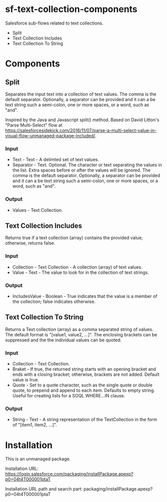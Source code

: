 # sf-text-collection-components
Salesforce sub-flows related to text collections.

* Split
* Text Collection Includes
* Text Collection To String

# Components
## Split
Separates the input text into a collection of text values. The comma is the default separator. Optionally, a separator can be provided and it can a be text string such a semi-colon, one or more spaces, or a word, such as "and".

Inspired by the Java and Javascript split() method. Based on David Litton's "Parse Multi-Select" flow at https://salesforcesidekick.com/2016/11/07/parse-a-multi-select-value-in-visual-flow-unmanaged-package-included/.

### Input
* Text - Text - A delimted set of text values.
* Separator - Text. Optional. The character or text separating the values in the list. Extra spaces before or after the values will be ignored. The comma is the default separator. Optionally, a separator can be provided and it can a be text string such a semi-colon, one or more spaces, or a word, such as "and".

### Output
* Values - Text Collection.

## Text Collection Includes
Returns true if a text collection (array) contains the provided value; otherwise, returns false.

### Input
* Collection - Text Collection - A collection (array) of text values.
* Value - Text - The value to look for in the collection of text strings.

### Output
* IncludesValue - Boolean - True indicates that the value is a member of the collection; false indicates otherwise.

## Text Collection To String
Returns a Text collection (array) as a comma separated string of values.  The default format is "[value1, value2, ...]". The enclosing brackets can be suppressed and the the individual values can be quoted.

### Input
* Collection - Text Collection.
* Braket - If true, the returned string starts with an opening bracket and ends with a closing bracket; otherwise, brackets are not added. Default value is true.
* Quote - Set to a quote character, such as the single quote or double quote, to prepend and append to each item. Defaults to empty string. Useful for creating lists for a SOQL WHERE...IN clause.

### Output
* String - Text - A string representation of the TextCollection in the form of "[item1, item2, ...]".

# Installation
This is an unmanaged package.

Installation URL: https://login.salesforce.com/packaging/installPackage.apexp?p0=04t4T000001ptaT

Installation URL path and search part: packaging/installPackage.apexp?p0=04t4T000001ptaT

